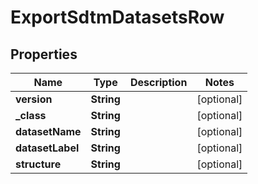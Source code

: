 

# ExportSdtmDatasetsRow

## Properties

Name | Type | Description | Notes
------------ | ------------- | ------------- | -------------
**version** | **String** |  |  [optional]
**_class** | **String** |  |  [optional]
**datasetName** | **String** |  |  [optional]
**datasetLabel** | **String** |  |  [optional]
**structure** | **String** |  |  [optional]




